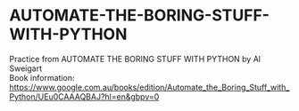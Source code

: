 # AUTOMATE-THE-BORING-STUFF-WITH-PYTHON
Practice from AUTOMATE THE BORING STUFF WITH PYTHON by Al Sweigart  
Book information:  
https://www.google.com.au/books/edition/Automate_the_Boring_Stuff_with_Python/UEu0CAAAQBAJ?hl=en&gbpv=0
